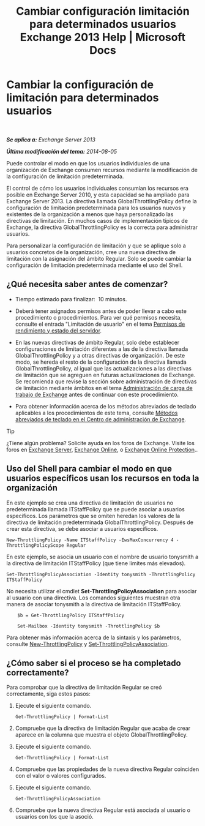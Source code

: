 ﻿---
title: 'Cambiar configuración limitación para determinados usuarios Exchange 2013 Help | Microsoft Docs'
TOCTitle: Cambiar la configuración de limitación para determinados usuarios
ms:assetid: c5f834d6-189d-485e-9800-5e0066815ecf
ms:mtpsurl: https://technet.microsoft.com/es-es/library/JJ863577(v=EXCHG.150)
ms:contentKeyID: 50556881
ms.date: 04/23/2018
mtps_version: v=EXCHG.150
ms.translationtype: HT
---

# Cambiar la configuración de limitación para determinados usuarios

 

_**Se aplica a:** Exchange Server 2013_

_**Última modificación del tema:** 2014-08-05_

Puede controlar el modo en que los usuarios individuales de una organización de Exchange consumen recursos mediante la modificación de la configuración de limitación predeterminada.

El control de cómo los usuarios individuales consumían los recursos era posible en Exchange Server 2010, y esta capacidad se ha ampliado para Exchange Server 2013. La directiva llamada GlobalThrottlingPolicy define la configuración de limitación predeterminada para los usuarios nuevos y existentes de la organización a menos que haya personalizado las directivas de limitación. En muchos casos de implementación típicos de Exchange, la directiva GlobalThrottlingPolicy es la correcta para administrar usuarios.

Para personalizar la configuración de limitación y que se aplique solo a usuarios concretos de la organización, cree una nueva directiva de limitación con la asignación del ámbito Regular. Solo se puede cambiar la configuración de limitación predeterminada mediante el uso del Shell.

## ¿Qué necesita saber antes de comenzar?

  - Tiempo estimado para finalizar:  10 minutos.

  - Deberá tener asignados permisos antes de poder llevar a cabo este procedimiento o procedimientos. Para ver qué permisos necesita, consulte el entrada "Limitación de usuario" en el tema [Permisos de rendimiento y estado del servidor](server-health-and-performance-permissions-exchange-2013-help.md).

  - En las nuevas directivas de ámbito Regular, solo debe establecer configuraciones de limitación diferentes a las de la directiva llamada GlobalThrottlingPolicy y a otras directivas de organización. De este modo, se hereda el resto de la configuración de la directiva llamada GlobalThrottlingPolicy, al igual que las actualizaciones a las directivas de limitación que se agreguen en futuras actualizaciones de Exchange. Se recomienda que revise la sección sobre administración de directivas de limitación mediante ámbitos en el tema [Administración de carga de trabajo de Exchange](exchange-workload-management-exchange-2013-help.md) antes de continuar con este procedimiento.

  - Para obtener información acerca de los métodos abreviados de teclado aplicables a los procedimientos de este tema, consulte [Métodos abreviados de teclado en el Centro de administración de Exchange](keyboard-shortcuts-in-the-exchange-admin-center-exchange-online-protection-help.md).


> [!TIP]
> ¿Tiene algún problema? Solicite ayuda en los foros de Exchange. Visite los foros en <A href="https://go.microsoft.com/fwlink/p/?linkid=60612">Exchange Server</A>, <A href="https://go.microsoft.com/fwlink/p/?linkid=267542">Exchange Online</A>, o <A href="https://go.microsoft.com/fwlink/p/?linkid=285351">Exchange Online Protection</A>..



## Uso del Shell para cambiar el modo en que usuarios específicos usan los recursos en toda la organización

En este ejemplo se crea una directiva de limitación de usuarios no predeterminada llamada ITStaffPolicy que se puede asociar a usuarios específicos. Los parámetros que se omiten heredan los valores de la directiva de limitación predeterminada GlobalThrottlingPolicy. Después de crear esta directiva, se debe asociar a usuarios específicos.

    New-ThrottlingPolicy -Name ITStaffPolicy -EwsMaxConcurrency 4 -ThrottlingPolicyScope Regular

En este ejemplo, se asocia un usuario con el nombre de usuario tonysmith a la directiva de limitación ITStaffPolicy (que tiene límites más elevados).

    Set-ThrottlingPolicyAssociation -Identity tonysmith -ThrottlingPolicy ITStaffPolicy

No necesita utilizar el cmdlet **Set-ThrottlingPolicyAssociation** para asociar al usuario con una directiva. Los comandos siguientes muestran otra manera de asociar tonysmith a la directiva de limitación ITStaffPolicy.
```
    $b = Get-ThrottlingPolicy ITStaffPolicy
```
```
    Set-Mailbox -Identity tonysmith -ThrottlingPolicy $b
```

Para obtener más información acerca de la sintaxis y los parámetros, consulte [New-ThrottlingPolicy](https://technet.microsoft.com/es-es/library/dd351045\(v=exchg.150\)) y [Set-ThrottlingPolicyAssociation](https://technet.microsoft.com/es-es/library/ff459231\(v=exchg.150\)).

## ¿Cómo saber si el proceso se ha completado correctamente?

Para comprobar que la directiva de limitación Regular se creó correctamente, siga estos pasos:

1.  Ejecute el siguiente comando.
    
        Get-ThrottlingPolicy | Format-List

2.  Compruebe que la directiva de limitación Regular que acaba de crear aparece en la columna que muestra el objeto GlobalThrottlingPolicy.

3.  Ejecute el siguiente comando.
    
        Get-ThrottlingPolicy | Format-List

4.  Compruebe que las propiedades de la nueva directiva Regular coinciden con el valor o valores configurados.

5.  Ejecute el siguiente comando.
    
        Get-ThrottlingPolicyAssociation

6.  Compruebe que la nueva directiva Regular está asociada al usuario o usuarios con los que la asoció.

